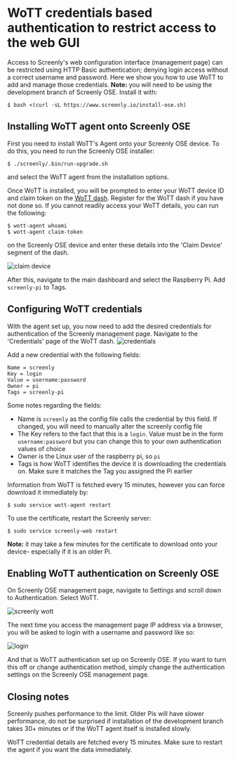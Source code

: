 # WoTT credentials based authentication to restrict access to the web GUI

Access to Screenly's web configuration interface (management page) can be restricted using HTTP Basic authentication; denying login access without a correct username and password. Here we show you how to use WoTT to add and manage those credentials.
**Note:** you will need to be using the development branch of Screenly OSE. Install it with:
```
$ bash <(curl -sL https://www.screenly.io/install-ose.sh)
```


## Installing WoTT agent onto Screenly OSE 

First you need to install WoTT's Agent onto your Screenly OSE device. To do this, you need to run the Screenly OSE installer:

```
$ ./screenly/.bin/run-upgrade.sh
```

and select the WoTT agent from the installation options.

Once WoTT is installed, you will be prompted to enter your WoTT device ID and claim token on the [WoTT dash](https://dash.wott.io). Register for the WoTT dash if you have not done so. If you cannot readily access your WoTT details, you can run the following:
```
$ wott-agent whoami
$ wott-agent claim-token
```
on the Screenly OSE device and enter these details into the 'Claim Device' segment of the dash.

![claim device](https://github.com/Screenly/screenly-ose/blob/master/docs/images/claim-device.png)

After this, navigate to the main dashboard and select the Raspberry Pi. Add `screenly-pi` to Tags.

## Configuring WoTT credentials

With the agent set up, you now need to add the desired credentials for authentication of the Screenly management page. 
Navigate to the 'Credentials' page of the WoTT dash.
![credentials](https://github.com/Screenly/screenly-ose/blob/master/docs/images/credentials.png)

Add a new credential with the following fields:

```
Name = screenly
Key = login
Value = username:password
Owner = pi
Tags = screenly-pi
```

Some notes regarding the fields:

- Name is `screenly` as the config file calls the credential by this field. If changed, you will need to manually alter the screenly config file
-  The Key refers to the fact that this is a `login`. Value must be in the form `username:password` but you can change this to your own authentication values of choice
- Owner is the Linux user of the raspberry pi, so `pi` 
- Tags is how WoTT identifies the device it is downloading the credentials on. Make sure it matches the Tag you assigned the Pi earlier

Information from WoTT is fetched every 15 minutes, however you can force download it immediately by: 

```
$ sudo service wott-agent restart
```

To use the certificate, restart the Screenly server:

```
$ sudo service screenly-web restart
```

**Note:** it may take a few minutes for the certificate to download onto your device- especially if it is an older Pi.

## Enabling WoTT authentication on Screenly OSE

On Screenly OSE management page, navigate to Settings and scroll down to Authentication. Select WoTT.

![screenly wott](https://github.com/Screenly/screenly-ose/blob/master/docs/images/screenly-wott.png)

The next time you access the management page IP address via a browser, you will be asked to login with a username and password like so:

![login](https://github.com/Screenly/screenly-ose/blob/master/docs/images/screenly-chrome.png)

And that is WoTT authentication set up on Screenly OSE. If you want to turn this off or change authentication method, simply change the authentication settings on the Screenly OSE management page.

## Closing notes 

Screenly pushes performance to the limit. Older Pis will have slower performance, do not be surprised if installation of the development branch takes 30+ minutes or if the WoTT agent itself is installed slowly.

WoTT credential details are fetched every 15 minutes. Make sure to restart the agent if you want the data immediately.